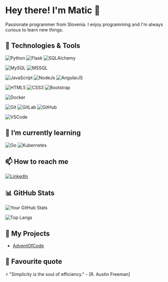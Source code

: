 # Hey there! I'm Matic 👋

Passionate programmer from Slovenia. I enjoy programming and I'm always curious to learn new things.

## 🔧 Technologies & Tools

![Python](https://img.shields.io/badge/-Python-3776AB?style=flat-square&logo=Python&logoColor=white)
![Flask](https://img.shields.io/badge/-Flask-black?style=flat-square&logo=Flask&logoColor=white)
![SQLAlchemy](https://img.shields.io/badge/SQLAlchemy-olive?style=flat-square&logo=sqlalchemy)

![MySQL](https://img.shields.io/badge/-MySQL-4479A1?style=flat-square&logo=MySQL&logoColor=white)
![MSSQL](https://img.shields.io/badge/Microsoft_SQL_Server-darkred?style=flat-square&logo=microsoftsqlserver)

![JavaScript](https://img.shields.io/badge/-JavaScript-black?style=flat-square&logo=javascript)
![NodeJs](https://img.shields.io/badge/-Nodejs-339933?style=flat-square&logo=Node.js&logoColor=white)
![AngularJS](https://img.shields.io/badge/AngularJS-white?style=flat-square&logo=ANGULAR&logoColor=red)



![HTML5](https://img.shields.io/badge/-HTML5-E34F26?style=flat-square&logo=html5&logoColor=white)
![CSS3](https://img.shields.io/badge/-CSS3-1572B6?style=flat-square&logo=css3)
![Bootstrap](https://img.shields.io/badge/-Bootstrap-563D7C?style=flat-square&logo=bootstrap)



![Docker](https://img.shields.io/badge/-Docker-2496ED?style=flat-square&logo=Docker&logoColor=white)

![Git](https://img.shields.io/badge/-Git-F05032?style=flat-square&logo=git&logoColor=white)
![GitLab](https://img.shields.io/badge/-GitLab-FCA121?style=flat-square&logo=gitlab)
![GitHub](https://img.shields.io/badge/-GitHub-181717?style=flat-square&logo=github)

![VSCode](https://img.shields.io/badge/-VSCode-007ACC?style=flat-square&logo=visual-studio-code&logoColor=white)

## 🌱 I’m currently learning

![Go](https://img.shields.io/badge/Go-blue?style=flat-square&logo=go&logoColor=white)
![Kubernetes](https://img.shields.io/badge/Kubernetes-white?style=flat-square&logo=kubernetes&logoColor=blue)


## 📫 How to reach me

[![LinkedIn](https://img.shields.io/badge/-LinkedIn-0077B5?style=flat&logo=linkedin&logoColor=white)](https://www.linkedin.com/in/msusteric/)

## 📊 GitHub Stats

![Your GitHub Stats](https://github-readme-stats.vercel.app/api?username=maticsusteric&show_icons=true&count_private=true)

![Top Langs](https://github-readme-stats.vercel.app/api/top-langs/?username=maticsusteric&layout=compact)

## 💼 My Projects

- [AdventOfCode](https://github.com/maticsusteric/AdventOfCode)

## 💬 Favourite quote
⚡️ "Simplicity is the soul of efficiency." - [R. Austin Freeman]
